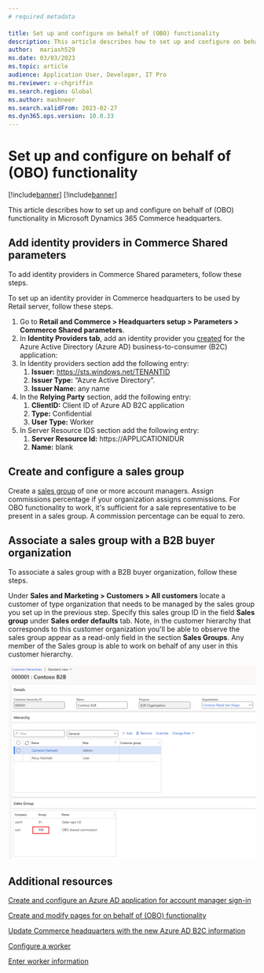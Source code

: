 ```yaml
---
# required metadata

title: Set up and configure on behalf of (OBO) functionality
description: This article describes how to set up and configure on behalf of (OBO) functionality in Microsoft Dynamics 365 Commerce headquarters.
author:  mariash529
ms.date: 03/03/2023
ms.topic: article
audience: Application User, Developer, IT Pro
ms.reviewer: v-chgriffin
ms.search.region: Global
ms.author: mashneer
ms.search.validFrom: 2023-02-27
ms.dyn365.ops.version: 10.0.33
---
```


# Set up and configure on behalf of (OBO) functionality

[!include[banner](includes/banner.md)]
[!include[banner](includes/preview-banner.md)]

This article describes how to set up and configure on behalf of (OBO) functionality in Microsoft Dynamics 365 Commerce headquarters.

## Add identity providers in Commerce Shared parameters

To add identity providers in Commerce Shared parameters, follow these steps.

To set up an identity provider in Commerce headquarters to be used by Retail server, follow these steps.

1. Go to **Retail and Commerce \> Headquarters setup \> Parameters \> Commerce Shared parameters**. 
1. In **Identity Providers tab**, add an identity provider you [created](obo-create-aad-application.md) for the Azure Active Directory (Azure AD) business-to-consumer (B2C) application:
1.	In Identity providers section add the following entry:
    1. **Issuer:** https://sts.windows.net/TENANTID
    1. **Issuer Type:** “Azure Active Directory”.
    1. **Issuer Name:** any name
1. In the **Relying Party** section, add the following entry:
    1. **ClientID:**  Client ID of Azure AD B2C application
    1. **Type:** Confidential
    1. **User Type:** Worker
1.	In Server Resource IDS section add the following entry:
    1. **Server Resource Id:** https://APPLICATIONIDUR
    1. **Name:** blank

## Create and configure a sales group

Create a [sales group](tasks/worker.md) of one or more account managers. Assign commissions percentage if your organization assigns commissions. For OBO functionality to work, it's sufficient for a sale representative to be present in a sales group. A commission percentage can be equal to zero. 

## Associate a sales group with a B2B buyer organization

To associate a sales group with a B2B buyer organization, follow these steps.

Under **Sales and Marketing \> Customers \> All customers** locate a customer of type organization that needs to be managed by the sales group you set up in the previous step. Specify this sales group ID in the field **Sales group** under **Sales order defaults** tab. Note, in the customer hierarchy that corresponds to this customer organization you'll be able to observe the sales group appear as a read-only field in the section **Sales Groups**. Any member of the Sales group is able to work on behalf of any user in this customer hierarchy.  

![Example of Contoso B2B customer hierarchy that has a sales group 998 listed](media/obo-customer-hierarchy.png)

## Additional resources

[Create and configure an Azure AD application for account manager sign-in](obo-create-aad-application.md)

[Create and modify pages for on behalf of (OBO) functionality](obo-add-pages-site-builder.md)

[Update Commerce headquarters with the new Azure AD B2C information](update-hq-aad-b2c-info.md)

[Configure a worker](tasks/worker.md)

[Enter worker information](../human-resources/hr-personnel-enter-worker-information.md)
